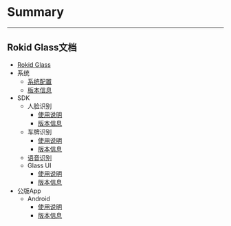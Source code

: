 # Summary
---------
Rokid Glass文档
---------
* [Rokid Glass](README.md)
* 系统
    - [系统配置](1-system/index.md)
    - [版本信息](1-system/ReleaseNotes.md)
* SDK
    - 人脸识别
        - [使用说明](2-sdk/1-face-sdk/index.md)
        - [版本信息](2-sdk/1-face-sdk/ReleaseNotes.md)
    - 车牌识别
        - [使用说明](2-sdk/2-lpr-sdk/index.md)
        - [版本信息](2-sdk/2-lpr-sdk/ReleaseNotes.md)
    - [语音识别](2-sdk/3-voice-sdk/index.md)
    - Glass UI
        - [使用说明](2-sdk/5-ui-sdk/index.md)
        - [版本信息](2-sdk/5-ui-sdk/ReleaseNotes.md)
* 公版App
    - Android
        - [使用说明](3-app/1-android/index.md)
        - [版本信息](3-app/1-android/ReleaseNotes.md)
